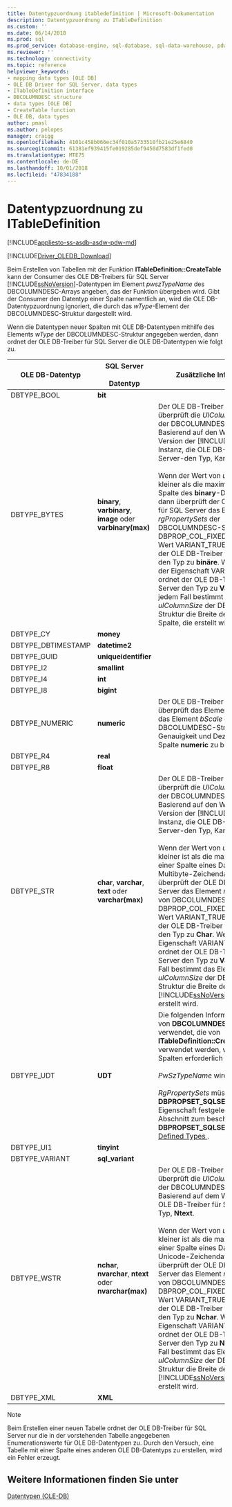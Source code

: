 ```yaml
---
title: Datentypzuordnung itabledefinition | Microsoft-Dokumentation
description: Datentypzuordnung zu ITableDefinition
ms.custom: ''
ms.date: 06/14/2018
ms.prod: sql
ms.prod_service: database-engine, sql-database, sql-data-warehouse, pdw
ms.reviewer: ''
ms.technology: connectivity
ms.topic: reference
helpviewer_keywords:
- mapping data types [OLE DB]
- OLE DB Driver for SQL Server, data types
- ITableDefinition interface
- DBCOLUMNDESC structure
- data types [OLE DB]
- CreateTable function
- OLE DB, data types
author: pmasl
ms.author: pelopes
manager: craigg
ms.openlocfilehash: 4101c458b066ec34f010a5733510fb21e25e6840
ms.sourcegitcommit: 61381ef939415fe019285def9450d7583df1fed0
ms.translationtype: MTE75
ms.contentlocale: de-DE
ms.lasthandoff: 10/01/2018
ms.locfileid: "47834188"
---
```

# <a name="data-type-mapping-in-itabledefinition"></a>Datentypzuordnung zu ITableDefinition
[!INCLUDE[appliesto-ss-asdb-asdw-pdw-md](../../../includes/appliesto-ss-asdb-asdw-pdw-md.md)]

[!INCLUDE[Driver_OLEDB_Download](../../../includes/driver_oledb_download.md)]

  Beim Erstellen von Tabellen mit der Funktion **ITableDefinition::CreateTable** kann der Consumer des OLE DB-Treibers für SQL Server [!INCLUDE[ssNoVersion](../../../includes/ssnoversion-md.md)]-Datentypen im Element *pwszTypeName* des DBCOLUMNDESC-Arrays angeben, das der Funktion übergeben wird. Gibt der Consumer den Datentyp einer Spalte namentlich an, wird die OLE DB-Datentypzuordnung ignoriert, die durch das *wType*-Element der DBCOLUMNDESC-Struktur dargestellt wird.  
  
 Wenn die Datentypen neuer Spalten mit OLE DB-Datentypen mithilfe des Elements *wType* der DBCOLUMNDESC-Struktur angegeben werden, dann ordnet der OLE DB-Treiber für SQL Server die OLE DB-Datentypen wie folgt zu.  
  
|OLE DB-Datentyp|SQL Server<br /><br /> Datentyp|Zusätzliche Informationen|  
|----------------------|------------------------------|----------------------------|  
|DBTYPE_BOOL|**bit**||  
|DBTYPE_BYTES|**binary**, **varbinary**, **image** oder **varbinary(max)**|Der OLE DB-Treiber für SQL Server überprüft die *UlColumnSize* Mitglied der DBCOLUMNDESC-Struktur. Basierend auf den Wert ein, und Version der [!INCLUDE[ssNoVersion](../../../includes/ssnoversion-md.md)] Instanz, die OLE DB-Treiber für SQL Server-den Typ, Karten **Image**.<br /><br /> Wenn der Wert von *ulColumnSize* kleiner als die maximale Länge einer Spalte des **binary**-Datentyps ist, dann überprüft der OLE DB-Treiber für SQL Server das Element *rgPropertySets* der DBCOLUMNDESC-Struktur. Wenn DBPROP_COL_FIXEDLENGTH den Wert VARIANT_TRUE aufweist, ordnet der OLE DB-Treiber für SQL Server den Typ zu **binäre**. Wenn der Wert der Eigenschaft VARIANT_FALSE ist, ordnet der OLE DB-Treiber für SQL Server den Typ zu **Varbinary**. In jedem Fall bestimmt das Element *ulColumnSize* der DBCOLUMNDESC-Struktur die Breite der SQL Server-Spalte, die erstellt wird.|  
|DBTYPE_CY|**money**||  
|DBTYPE_DBTIMESTAMP|**datetime2**||  
|DBTYPE_GUID|**uniqueidentifier**||  
|DBTYPE_I2|**smallint**||  
|DBTYPE_I4|**int**||  
|DBTYPE_I8|**bigint**||
|DBTYPE_NUMERIC|**numeric**|Der OLE DB-Treiber für SQL Server überprüft das Element *bPrecision* und das Element *bScale* der DBCOLUMDESC-Struktur, um Genauigkeit und Dezimalstellen der Spalte **numeric** zu bestimmen.|  
|DBTYPE_R4|**real**||  
|DBTYPE_R8|**float**||  
|DBTYPE_STR|**char**, **varchar**, **text** oder **varchar(max)**|Der OLE DB-Treiber für SQL Server überprüft die *UlColumnSize* Mitglied der DBCOLUMNDESC-Struktur. Basierend auf den Wert und die Version der [!INCLUDE[ssNoVersion](../../../includes/ssnoversion-md.md)] Instanz, die OLE DB-Treiber für SQL Server-den Typ, Karten **Text**.<br /><br /> Wenn der Wert von *ulColumnSize* kleiner ist als die maximale Länge einer Spalte eines Datentyps für Multibyte-Zeichendaten ist, dann überprüft der OLE DB-Treiber für SQL Server das Element *rgPropertySets* von DBCOLUMNDESC. Wenn DBPROP_COL_FIXEDLENGTH den Wert VARIANT_TRUE aufweist, ordnet der OLE DB-Treiber für SQL Server den Typ zu **Char**. Wenn der Wert der Eigenschaft VARIANT_FALSE ist, ordnet der OLE DB-Treiber für SQL Server den Typ zu **Varchar**. In jedem Fall bestimmt das Element *ulColumnSize* der DBCOLUMNDESC-Struktur die Breite der [!INCLUDE[ssNoVersion](../../../includes/ssnoversion-md.md)]-Spalte, die erstellt wird.|  
|DBTYPE_UDT|**UDT**|Die folgenden Informationen werden von **DBCOLUMNDESC**-Strukturen verwendet, die von **ITableDefinition::CreateTable** verwendet werden, wenn UDT-Spalten erforderlich sind:<br /><br /> *PwSzTypeName* wird ignoriert.<br /><br /> *RgPropertySets* müssen eine **DBPROPSET_SQLSERVERCOLUMN** -Eigenschaft festgelegt wird, wie im Abschnitt zum beschrieben **DBPROPSET_SQLSERVERCOLUMN**im [Defined Types ](../../oledb/features/using-user-defined-types.md).|  
|DBTYPE_UI1|**tinyint**||  
|DBTYPE_VARIANT|**sql_variant**||
|DBTYPE_WSTR|**nchar**, **nvarchar**, **ntext** oder **nvarchar(max)**|Der OLE DB-Treiber für SQL Server überprüft die *UlColumnSize* Mitglied der DBCOLUMNDESC-Struktur. Basierend auf dem Wert, ordnet der OLE DB-Treiber für SQL Server den Typ, **Ntext**.<br /><br /> Wenn der Wert von *ulColumnSize* kleiner ist als die maximale Länge einer Spalte eines Datentyps für Unicode-Zeichendaten ist, dann überprüft der OLE DB-Treiber für SQL Server das Element *rgPropertySets* von DBCOLUMNDESC. Wenn DBPROP_COL_FIXEDLENGTH den Wert VARIANT_TRUE aufweist, ordnet der OLE DB-Treiber für SQL Server den Typ zu **Nchar**. Wenn der Wert der Eigenschaft VARIANT_FALSE ist, ordnet der OLE DB-Treiber für SQL Server den Typ zu **Nvarchar**. In jedem Fall bestimmt das Element *ulColumnSize* der DBCOLUMNDESC-Struktur die Breite der [!INCLUDE[ssNoVersion](../../../includes/ssnoversion-md.md)]-Spalte, die erstellt wird.|  
|DBTYPE_XML|**XML**||  

> [!NOTE]  
>  Beim Erstellen einer neuen Tabelle ordnet der OLE DB-Treiber für SQL Server nur die in der vorstehenden Tabelle angegebenen Enumerationswerte für OLE DB-Datentypen zu. Durch den Versuch, eine Tabelle mit einer Spalte eines anderen OLE DB-Datentyps zu erstellen, wird ein Fehler erzeugt.  

## <a name="see-also"></a>Weitere Informationen finden Sie unter  
 [Datentypen &#40;OLE-DB&#41;](../../oledb/ole-db-data-types/data-types-ole-db.md)  
  
  
